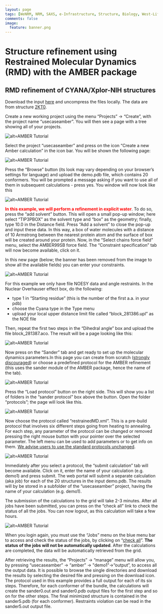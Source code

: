 ```yaml
---
layout: page
tags: [WeNRM, NRM, SAXS, e-Infrastructure, Structure, Biology, West-Life, EU, EGI, 7framework, Grid]
comments: false
image:
  feature: banner.png
---
```


# Structure refinement using Restrained Molecular Dynamics (RMD) with the AMBER package

## RMD refinement of CYANA/Xplor-NIH structures

Download the input [here](2KT0_tutorial.zip) and uncompress the files locally. The data are from structure [2KT0](http://www.rcsb.org/pdb/explore/explore.do?pdbId=2kt0).

Create a new working project using the menu  “Projects” -> “Create”, with the project name “usecaseamber”. You will then see a page with a tree showing all of your projects.

![alt=AMBER Tutorial](images/1.png)

Select the project “usecaseamber” and press on the icon “Create a new Amber calculation” in the icon bar. You will be shown the following page:

![alt=AMBER Tutorial](images/2.png)

Press the “Browse” button (its look may vary depending on your browser’s settings for language) and upload the demo.pdb file, which contains 20 conformers. You will be prompted a message asking if you want to use all of them in subsequent calculations - press yes. You window will now look like this

![alt=AMBER Tutorial](images/3.png)

<span style="color:red;">**In this example, we will perform a refinement in explicit water**</span>. To do so, press the “add solvent” button. This will open a small pop-up window; here select “TIP3PBOX” as the solvent type and “box” as the geometry; finally, type 10.0 in the Distance field. Press “Add a solvent” to close the pop-up and input these data. In this way, a box of water molecules with a distance of 10 Armstrong between the nearest protein atom and the surface of box will be created around your protein. Now, in the “Select chains force field” menu, select the AMBER99SB force field. The “Constraint specification” tab will now become available, click on it.

In this new page (below; the banner has been removed from the image to show all the available fields) you can enter your constraints.

![alt=AMBER Tutorial](images/4.png)

For this example we only have file NOESY data and angle restraints. In the Nuclear Overhauser effect box, do the following:

* type 1 in “Starting residue” (this is the number of the first a.a. in your pdb)
* choose the Cyana type in the Type menu
* upload your local upper distance limit file called “block_281386.upl” as the NOE file

Then, repeat the first two steps in the “Dihedral angle” box and upload the file block_281387.aco. The result will be a page looking like this:

![alt=AMBER Tutorial](images/5.png)

Now press on the “Sander” tab and get ready to set up the molecular dynamics parameters.In this page you can create from scratch (<span style="text-decoration: underline;">strongly discouraged</span>) or choose a predefined protocol for the AMBER refinement (this uses the sander module of the AMBER package, hence the name of the tab).

![alt=AMBER Tutorial](images/6.png)

Press the “Load protocol” button on the right side. This will show you a list of folders in the “sander protocol” box above the button. Open the folder “protocols”; the page will look like this.

![alt=AMBER Tutorial](images/7.png)

Now choose the protocol called “restrainedMD.xml”. This is a pre-build protocol that involves six different steps going from heating to annealing. For each step, any parameter of the protocol can be changed or removed pressing the right mouse button with your pointer over the selected parameter. The left menu can be used to add parameters or to get info on them. <span style="text-decoration: underline;">We advise users to use the standard protocols unchanged</span>.

![alt=AMBER Tutorial](images/8.png)

Immediately after you select a protocol, the “submit calculation” tab will become available. Click on it, enter the name of your calculation (e.g. demo1) and press submit. The web portal will submit a separate calculation (aka job) for each of the 20 structures in the input demo.pdb. The results will by be stored in a subfolder of the “usecaseamber” project, having the name of your calculation (e.g. demo1).

The submission of the calculations to the grid will take 2-3 minutes. After all jobs have been submitted, you can press on the “check all” link to check the status of all the jobs. You can now logout, as this calculation will take a few hours.

![alt=AMBER Tutorial](images/9.png)

When you login again, you must use the “Jobs” menu on the blue menu bar to access and check the status of the jobs, by clicking on “<span style="text-decoration: underline;">check all</span>”. **The status of the jobs will not be automatically updated**. After the calculations are completed, the data will be automatically retrieved from the grid.

After retrieving the results, the “Projects” -> “manage” menu will allow you, by pressing “usecaseamber” -> “amber” -> "demo1"->“output”, to access all the output data. It is possible to browse the single directories and download the results by selecting the desired file and pressing on the download icon. The protocol used in this example provides a full output for each of its six steps. Therefore, for each conformer of the bundle, the calculations will create the sander0.out and sander0.pdb output files for the first step and so on for the other steps. The final minimized structure is contained in the sander5.pdb (for each conformer). Restraints violation can be read in the sander5.out output file.
